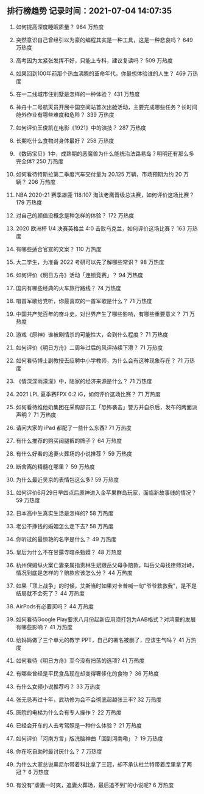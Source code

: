 
## 排行榜趋势 记录时间：2021-07-04 14:07:35
  
  1. 如何提高深度睡眠质量？ 964 万热度
    
  2. 突然意识自己曾经引以为豪的编程其实是一种工具，这是一种悲哀吗？ 649 万热度
    
  3. 高考因为太紧张发挥不好，只能上专科，建议复读吗？ 509 万热度
    
  4. 如果回到100年前那个热血沸腾的革命年代，你最想体验谁的人生？ 469 万热度
    
  5. 在一二线城市住别墅是怎样的一种体验？ 431 万热度
    
  6. 神舟十二号航天员开展中国空间站首次出舱活动，主要完成哪些任务？长时间舱外作业有哪些难度和危险？ 339 万热度
    
  7. 如何评价王俊凯在电影《1921》中的演技？ 287 万热度
    
  8. 长期吃什么食物对身体最好？ 258 万热度
    
  9. 《数码宝贝》1中，成熟期的恶魔兽为什么能统治法路易岛？明明还有那么多完全体? 250 万热度
    
  10. 如何看待特斯拉第二季度汽车交付量为 20.125 万辆，市场预期为约 20 万辆？ 206 万热度
    
  11. NBA 2020-21 赛季雄鹿 118:107 淘汰老鹰晋级总决赛，如何评价这场比赛？ 179 万热度
    
  12. 对自己的颜值没概念是种怎样的体验？ 172 万热度
    
  13. 2020 欧洲杯 1/4 决赛英格兰 4:0 击败乌克兰，如何评价这场比赛？ 163 万热度
    
  14. 有哪些适合官宣的文案？ 110 万热度
    
  15. 大二学生，为准备 2022 考研可以先了解哪些常识？ 98 万热度
    
  16. 如何评价《明日方舟》活动「连锁竞赛」？ 94 万热度
    
  17. 国内有哪些经典的火车旅行路线？ 74 万热度
    
  18. 唱首军歌给党听，你最喜欢的一首军歌是什么？ 71 万热度
    
  19. 中国共产党百年的奋斗史，对世界产生了哪些影响，有哪些重要意义？ 71 万热度
    
  20. 游戏《原神》谁被剧情杀的可能性大，会到什么程度？ 71 万热度
    
  21. 如何评价《明日方舟》二周年过后的风评持续下滑？ 71 万热度
    
  22. 如何看待博士副教授去应聘中小学教师，为什么会有这种现象存在？ 71 万热度
    
  23. 《情深深雨濛濛》中，陆家的经济来源是什么？ 71 万热度
    
  24. 2021 LPL 夏季赛FPX 0:2 iG，如何评价这场比赛？ 71 万热度
    
  25. 如何看待维他奶集团在采购部员工「恐怖袭击」警方并自杀后，发布的两面派声明？ 71 万热度
    
  26. 请问大家的 iPad 都配了一些什么东西? 71 万热度
    
  27. 有什么推荐的购买阔腿裤的牌子？ 64 万热度
    
  28. 有什么好看的追妻火葬场的小说推荐？ 59 万热度
    
  29. 断舍离的精髓在哪里？ 59 万热度
    
  30. 为什么最近吴京的表情包这么多? 59 万热度
    
  31. 如何评价6月29日早四点后原神进入金苹果群岛玩家，面临新故事线的情况？ 59 万热度
    
  32. 日本高中生真实生活是怎样的? 58 万热度
    
  33. 老公不挣钱的婚姻怎么走下去? 58 万热度
    
  34. 你听过的最惊艳的名字是什么？ 49 万热度
    
  35. 皇后为什么不在甘露寺暗杀甄嬛？ 48 万热度
    
  36. 杭州保姆纵火案亡妻亲属指责林生斌跟岳父母争赔款，叫岳父母找律师对峙，情况到底是怎样的？赔款应该怎么分？ 44 万热度
    
  37. 如果「顶上战争」的时候，艾斯当时如果对卡普喊一句“爷爷救救我”，是不是结局就不会死了？ 44 万热度
    
  38. AirPods有必要买吗？ 44 万热度
    
  39. 如何看待Google Play要求八月份起新应用须打包为AAB格式？对鸿蒙的发展有哪些影响？ 41 万热度
    
  40. 给妈妈做了三个单元的教学 PPT，自己的署名被删了，应该生气吗？ 41 万热度
    
  41. 如何看待《明日方舟》至今没有扫荡的选项? 41 万热度
    
  42. 有哪些曾经是平民食品现在却变得奢侈化的食物？ 36 万热度
    
  43. 有什么女频小说推荐吗？ 33 万热度
    
  44. 张无忌再过十年，武功修为会不会彻底超越张三丰? 32 万热度
    
  45. 医院的电梯为什么会有专人操作？ 22 万热度
    
  46. 已经会开车的人去考驾照是一种什么体验？ 21 万热度
    
  47. 如何评价「河南方言」版洗脑神曲「回到河南嘞」？ 19 万热度
    
  48. 你在吃自助时最讨厌什么？ 7 万热度
    
  49. 为什么大家总说奥尼尔带着科比拿了三冠，却不承认杜兰特带着库里拿了两冠？ 6 万热度
    
  50. 有没有“虐妻一时爽，追妻火葬场，最后追不到”的小说呢? 6 万热度
    